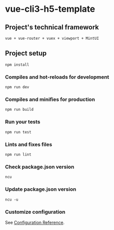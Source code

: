 # vue-cli3-h5-template

## Project's technical framework
```
vue + vue-router + vuex + viewport + MintUI
```

## Project setup
```
npm install
```

### Compiles and hot-reloads for development
```
npm run dev
```

### Compiles and minifies for production
```
npm run build
```

### Run your tests
```
npm run test
```

### Lints and fixes files
```
npm run lint
```

### Check package.json version
```
ncu
```

### Update package.json version
```
ncu -u
```

### Customize configuration
See [Configuration Reference](https://cli.vuejs.org/config/).
